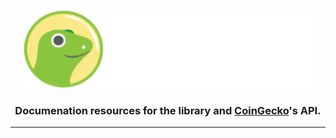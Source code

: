 <p align="center">
  <img width="460" height="125" src="/images/coingecko.jpg">
</p>
<h3 align="center">Documenation resources for the library and <a href="https://www.coingecko.com/">CoinGecko</a>'s API.</h3>
<hr>
